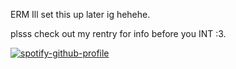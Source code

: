 ERM Ill set this up later ig hehehe.

plsss check out my rentry for info before you INT :3.



[![spotify-github-profile](https://spotify-github-profile.kittinanx.com/api/view?uid=l9ucw6st2d4ml6qkbyc9hrwfc&cover_image=true&theme=novatorem&show_offline=false&background_color=273b42&interchange=true&bar_color=2e61a6&bar_color_cover=false)](https://github.com/kittinan/spotify-github-profile)
